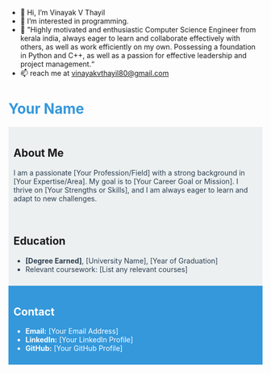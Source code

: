 - 👋 Hi, I’m Vinayak V Thayil
- 👀 I’m interested in programming.
- 🌱 "Highly motivated and enthusiastic Computer Science Engineer from kerala india, always eager to learn and collaborate effectively with others, as well as work efficiently on my own. Possessing a foundation in Python and C++, as well as a passion for effective leadership and project management.“
- 📫 reach me at vinayakvthayil80@gmail.com
<!-- Add a colorful header with your name -->
<h1 style="color: #3498db;">Your Name</h1>

<!-- Add a colorful background to the about section -->
<div style="background-color: #ecf0f1; padding: 10px;">
  <h2>About Me</h2>
  <p style="color: #2c3e50;">I am a passionate [Your Profession/Field] with a strong background in [Your Expertise/Area]. My goal is to [Your Career Goal or Mission]. I thrive on [Your Strengths or Skills], and I am always eager to learn and adapt to new challenges.</p>
</div>

<!-- Add a colorful background to the education section -->
<div style="background-color: #ecf0f1; padding: 10px;">
  <h2>Education</h2>
  <ul style="color: #2c3e50;">
    <li><strong>[Degree Earned]</strong>, [University Name], [Year of Graduation]</li>
    <li>Relevant coursework: [List any relevant courses]</li>
  </ul>
</div>

<!-- Repeat the same for other sections -->

<!-- Add a colorful footer with your contact information -->
<div style="background-color: #3498db; color: #ffffff; padding: 10px;">
  <h2>Contact</h2>
  <ul>
    <li><strong>Email:</strong> [Your Email Address]</li>
    <li><strong>LinkedIn:</strong> [Your LinkedIn Profile]</li>
    <li><strong>GitHub:</strong> [Your GitHub Profile]</li>
  </ul>
</div>
